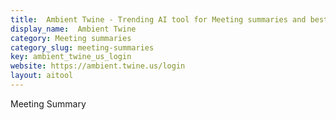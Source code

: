 ```yaml
---
title:  Ambient Twine - Trending AI tool for Meeting summaries and best alternatives
display_name:  Ambient Twine
category: Meeting summaries
category_slug: meeting-summaries
key: ambient_twine_us_login
website: https://ambient.twine.us/login
layout: aitool
---
```


Meeting Summary
